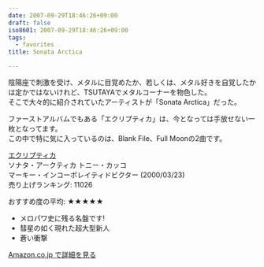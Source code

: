 ```yaml
---
date: 2007-09-29T18:46:26+09:00
draft: false
iso8601: 2007-09-29T18:46:26+09:00
tags:
  - favorites
title: Sonata Arctica

---
```


陰陽座で刺激を受け、メタルに目覚めたか、若しくは、メタル好きを自覚したかは定かではないけれど、TSUTAYAでメタルコーナーを物色した。  
そこで大々的に紹介されていたアーティストが「Sonata Arctica」だった。

ファーストアルバムでもある「エクリプティカ」は、今となっては手放せない一枚となってます。  
この中で特に気に入っているのは、Blank File、Full Moonの2曲です。

[エクリプティカ](http://www.amazon.co.jp/exec/obidos/ASIN/B00004T40X/nqounet-22/ref=nosim/)  
ソナタ・アークティカ トニー・カッコ  
マーキー・インコーポレイティドビクター (2000/03/23)  
売り上げランキング: 11026  

おすすめ度の平均: ★★★★★  
- メロパワ史に残る名盤です!  
- 彗星の如く現れた超大型新人  
- 蒼い衝撃  

[Amazon.co.jp で詳細を見る](http://www.amazon.co.jp/exec/obidos/ASIN/B00004T40X/nqounet-22/ref=nosim/)
